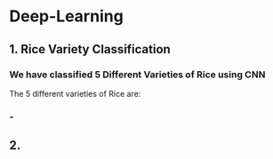 # Deep-Learning
## 1. Rice Variety Classification

### We have classified 5 Different Varieties of Rice using CNN
The 5 different varieties of Rice are:
### -






## 2. 
